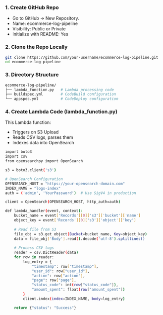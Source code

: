 ### 1. **Create GitHub Repo**

- Go to GitHub → New Repository.
- Name: ecommerce-log-pipeline
- Visibility: Public or Private
- Initialize with README: Yes


### 2. **Clone the Repo Locally**

```bash
git clone https://github.com/your-username/ecommerce-log-pipeline.git
cd ecommerce-log-pipeline
```

### 3. **Directory Structure**

```bash
ecommerce-log-pipeline/
├── lambda_function.py   # Lambda processing code
├── buildspec.yml        # CodeBuild configuration
└── appspec.yml          # CodeDeploy configuration
```

### 4. **Create Lambda Code (lambda_function.py)**

This Lambda function:
- Triggers on S3 Upload
- Reads CSV logs, parses them
- Indexes data into OpenSearch

```bash
import boto3
import csv
from opensearchpy import OpenSearch

s3 = boto3.client('s3')

# OpenSearch Configuration
OPENSEARCH_HOST = "https://your-opensearch-domain.com"
INDEX_NAME = "logs-index"
auth = ('admin', 'YourPassword')  # Use SigV4 in production

client = OpenSearch(OPENSEARCH_HOST, http_auth=auth)

def lambda_handler(event, context):
    bucket_name = event['Records'][0]['s3']['bucket']['name']
    object_key = event['Records'][0]['s3']['object']['key']
    
    # Read file from S3
    file_obj = s3.get_object(Bucket=bucket_name, Key=object_key)
    data = file_obj['Body'].read().decode('utf-8').splitlines()
    
    # Process CSV logs
    reader = csv.DictReader(data)
    for row in reader:
        log_entry = {
            "timestamp": row["timestamp"],
            "user_id": row["user_id"],
            "action": row["action"],
            "page": row["page"],
            "status_code": int(row["status_code"]),
            "amount_spent": float(row["amount_spent"])
        }
        client.index(index=INDEX_NAME, body=log_entry)

    return {"status": "Success"}
```
